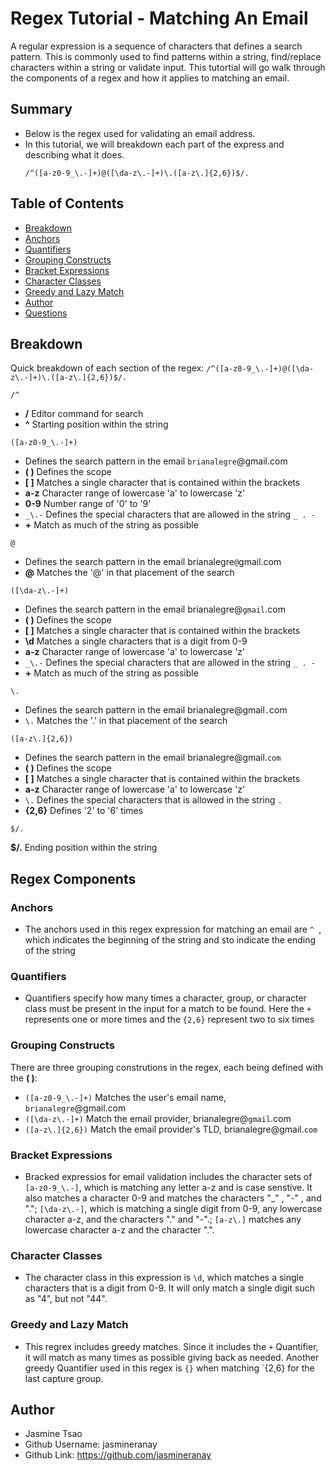 # Regex Tutorial - Matching An Email

A regular expression is a sequence of characters that defines a search pattern. This is commonly used to find patterns within a string, find/replace characters within a string or validate input. This tutortial will go walk through the components of a regex and how it applies to matching an email.

## Summary

- Below is the regex used for validating an email address.
- In this tutorial, we will breakdown each part of the express and describing what it does.
  ```
  /^([a-z0-9_\.-]+)@([\da-z\.-]+)\.([a-z\.]{2,6})$/.
  ```

## Table of Contents

- [Breakdown](#breakdown)
- [Anchors](#anchors)
- [Quantifiers](#quantifiers)
- [Grouping Constructs](#grouping-constructs)
- [Bracket Expressions](#bracket-expressions)
- [Character Classes](#character-classes)
- [Greedy and Lazy Match](#greedy-and-lazy-match)
- [Author](#author)
- [Questions](#questions)

## Breakdown

Quick breakdown of each section of the regex: `/^([a-z0-9_\.-]+)@([\da-z\.-]+)\.([a-z\.]{2,6})$/. `

```
/^
```

- **/** Editor command for search
- **^** Starting position within the string

```
([a-z0-9_\.-]+)
```

- Defines the search pattern in the email `brianalegre`@gmail.com
- **( )** Defines the scope
- **[ ]** Matches a single character that is contained within the brackets
- **a-z** Character range of lowercase 'a' to lowercase 'z'
- **0-9** Number range of '0' to '9'
- `_\.-` Defines the special characters that are allowed in the string `_ . -`
- **+** Match as much of the string as possible

```
@
```

- Defines the search pattern in the email brianalegre`@`gmail.com
- **@** Matches the '@' in that placement of the search

```
([\da-z\.-]+)
```

- Defines the search pattern in the email brianalegre@`gmail`.com
- **( )** Defines the scope
- **[ ]** Matches a single character that is contained within the brackets
- **\d** Matches a single characters that is a digit from 0-9
- **a-z** Character range of lowercase 'a' to lowercase 'z'
- `_\.-` Defines the special characters that are allowed in the string `_ . -`
- **+** Match as much of the string as possible

```
\.
```

- Defines the search pattern in the email brianalegre@gmail`.`com
- `\.` Matches the '.' in that placement of the search

```
([a-z\.]{2,6})
```

- Defines the search pattern in the email brianalegre@gmail.`com`
- **( )** Defines the scope
- **[ ]** Matches a single character that is contained within the brackets
- **a-z** Character range of lowercase 'a' to lowercase 'z'
- `\.` Defines the special characters that is allowed in the string `.`
- **{2,6}** Defines '2' to '6' times

```
$/.
```

**$/.** Ending position within the string

## Regex Components

### Anchors

- The anchors used in this regex expression for matching an email are `^ `, which indicates the beginning of the string and `$`to indicate the ending of the string

### Quantifiers

- Quantifiers specify how many times a character, group, or character class must be present in the input for a match to be found. Here the `+` represents one or more times and the `{2,6}` represent two to six times

### Grouping Constructs

There are three grouping construtions in the regex, each being defined with the **( )**:

- `([a-z0-9_\.-]+)` Matches the user's email name, `brianalegre`@gmail.com
- `([\da-z\.-]+)` Match the email provider, brianalegre@`gmail`.com
- `([a-z\.]{2,6})` Match the email provider's TLD, brianalegre@gmail.`com`

### Bracket Expressions

- Bracked expressios for email validation includes the character sets of `[a-z0-9_\.-]`, which is matching any letter a-z and is case senstive. It also matches a character 0-9 and matches the characters "\_" , "-" , and "."; `[\da-z\.-]`, which is matching a single digit from 0-9, any lowercase character a-z, and the characters "." and "-".; `[a-z\.]` matches any lowercase character a-z and the character ".".

### Character Classes

- The character class in this expression is `\d`, which matches a single characters that is a digit from 0-9. It will only match a single digit such as "4", but not "44".

### Greedy and Lazy Match

- This regrex includes greedy matches. Since it includes the `+` Quantifier, it will match as many times as possible giving back as needed. Another greedy Quantifier used in this regex is `{}` when matching `{2,6} for the last capture group.

## Author

- Jasmine Tsao
- Github Username: jasmineranay
- Github Link: https://github.com/jasmineranay

